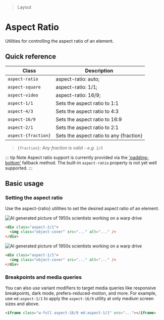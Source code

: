 > Layout

# Aspect Ratio

Utilities for controlling the aspect ratio of an element.

## Quick reference

| Class               | Description                             |
| ------------------- | --------------------------------------- |
| `aspect-ratio`      | aspect-ratio: auto;                     |
| `aspect-square`     | aspect-ratio: 1/1;                      |
| `aspect-video`      | aspect-ratio: 16/9;                     |
| `aspect-1/1`        | Sets the aspect ratio to 1:1            |
| `aspect-4/3`        | Sets the aspect ratio to 4:3            |
| `aspect-16/9`       | Sets the aspect ratio to 16:9           |
| `aspect-2/1`        | Sets the aspect ratio to 2:1            |
| `aspect-{fraction}` | Sets the aspect ratio to any {fraction} |

> `{fraction}`: _Any fraction is valid - e.g. `1/5`_


::: tip Note
Aspect ratio support is currently provided via the ['padding-bottom'](https://css-tricks.com/aspect-ratio-boxes/) fallback method. The built-in `aspect-ratio` property is not yet well supported.
:::

## Basic usage

### Setting the aspect ratio

Use the aspect-{ratio} utilities to set the desired aspect ratio of an element.

<width-controller>
  <container>
    <div class="flex justify-center aspect-2/1 rounded-4 overflow-hidden">
      <img src="/50s-scientists.jpg" class="object-cover" alt="AI generated picture of 1950s scientists working on a warp drive" />
    </div>
  </container>
</width-controller>

```html
<div class="aspect-2/1">
  <img class="object-cover" src="..." alt="..." />
</div>
```

<width-controller>
  <container>
    <div class="flex justify-center aspect-1/1 rounded-4">
      <img src="/50s-scientists.jpg" class="object-cover" alt="AI generated picture of 1950s scientists working on a warp drive" />
    </div>
  </container>
</width-controller>

```html
<div class="aspect-1/1">
  <img class="object-cover" src="..." alt="..." />
</div>
```

### Breakpoints and media queries

You can also use variant modifiers to target media queries like responsive breakpoints, dark mode, prefers-reduced-motion, and more. For example, use `md:aspect-1/1` to apply the `aspect-16/9` utility at only medium screen sizes and above.

```html
<iframe class="w-full aspect-16/9 md:aspect-1/1" src="..."></iframe>
```